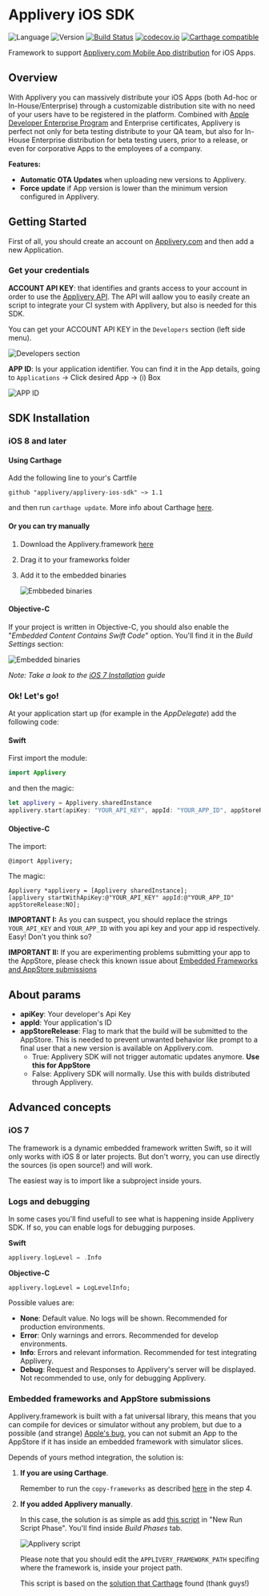 # Applivery iOS SDK
![Language](https://img.shields.io/badge/Language-Swift-orange.svg)
![Version](https://img.shields.io/badge/version-1.1.1-blue.svg)
[![Build Status](https://travis-ci.org/applivery/applivery-ios-sdk.svg?branch=master)](https://travis-ci.org/applivery/applivery-ios-sdk)
[![codecov.io](https://codecov.io/github/applivery/applivery-ios-sdk/coverage.svg?branch=master)](https://codecov.io/github/applivery/applivery-ios-sdk?branch=master)
[![Carthage compatible](https://img.shields.io/badge/Carthage-compatible-4BC51D.svg?style=flat)](https://github.com/Carthage/Carthage)

Framework to support [Applivery.com Mobile App distribution](http://www.applivery.com) for iOS Apps.

## Overview

With Applivery you can massively distribute your iOS Apps (both Ad-hoc or In-House/Enterprise) through a customizable distribution site with no need of your users have to be registered in the platform. Combined with [Apple Developer Enterprise Program](https://developer.apple.com/programs/enterprise/) and Enterprise certificates, Applivery is perfect not only for beta testing distribute to your QA team, but also for In-House Enterprise distribution for beta testing users, prior to a release, or even for corporative Apps to the employees of a company.

**Features:**
* **Automatic OTA Updates** when uploading new versions to Applivery.
* **Force update** if App version is lower than the minimum version configured in Applivery.

## Getting Started

First of all, you should create an account on [Applivery.com](https://dashboard.applivery.com/register) and then add a new Application.


### Get your credentials

**ACCOUNT API KEY**: that identifies and grants access to your account in order to use the [Applivery API](http://www.applivery.com/developers/api/). The API will aallow you to easily create an script to integrate your CI system with Applivery, but also is needed for this SDK.

You can get your ACCOUNT API KEY in the `Developers` section (left side menu).

![Developers section](https://github.com/applivery/applivery-ios-sdk/blob/master/documentation/developers_section.png)

**APP ID**: Is your application identifier. You can find it in the App details, going to `Applications` -> Click desired App -> (i) Box

![APP ID](https://github.com/applivery/applivery-ios-sdk/blob/master/documentation/application_id.png)

## SDK Installation

### iOS 8 and later

#### Using Carthage
Add the following line to your's Cartfile

```
github "applivery/applivery-ios-sdk" ~> 1.1
```
and then run `carthage update`. More info about Carthage [here](https://github.com/Carthage/Carthage#installing-carthage).


#### Or you can try manually

1. Download the Applivery.framework [here](https://github.com/applivery/applivery-ios-sdk/releases)
1. Drag it to your frameworks folder
1. Add it to the embedded binaries

	![Embbeded binaries](https://github.com/applivery/applivery-ios-sdk/blob/master/documentation/embbeded_binaries.png)


#### Objective-C

If your project is written in Objective-C, you should also enable the "_Embedded Content Contains Swift Code_" option. You'll find it in the _Build Settings_ section:

![Embedded binaries](https://github.com/applivery/applivery-ios-sdk/blob/master/documentation/embedded_content.png)

_Note: Take a look to the [iOS 7 Installation](#ios-7) guide_

### Ok! Let's go!

At your application start up (for example in the _AppDelegate_) add the following code:

#### Swift

First import the module:

``` swift
import Applivery
```

and then the magic:

``` swift
let applivery = Applivery.sharedInstance
applivery.start(apiKey: "YOUR_API_KEY", appId: "YOUR_APP_ID", appStoreRelease: false)
```


#### Objective-C

The import:

```objc
@import Applivery;
```

The magic:

``` objc
Applivery *applivery = [Applivery sharedInstance];
[applivery startWithApiKey:@"YOUR_API_KEY" appId:@"YOUR_APP_ID" appStoreRelease:NO];
```

**IMPORTANT I:** As you can suspect, you should replace the strings `YOUR_API_KEY` and `YOUR_APP_ID` with you api key and your app id respectively. Easy! Don't you think so?

**IMPORTANT II:** If you are experimenting problems submitting your app to the AppStore, please check this known issue about [Embedded Frameworks and AppStore submissions](https://github.com/applivery/applivery-ios-sdk#embedded-frameworks-and-appstore-submissions)


## About params

- **apiKey**: Your developer's Api Key
- **appId**: Your application's ID
- **appStoreRelease**: Flag to mark that the build will be submitted to the AppStore. This is needed to prevent unwanted behavior like prompt to a final user that a new version is available on Applivery.com.
	* True: Applivery SDK will not trigger automatic updates anymore. **Use this for AppStore**
	* False: Applivery SDK will normally. Use this with builds distributed through Applivery.

## Advanced concepts

### iOS 7

The framework is a dynamic embedded framework written Swift, so it will only works with iOS 8 or later projects. But don't worry, you can use directly the sources (is open source!) and will work. 

The easiest way is to import like a subproject inside yours.

### Logs and debugging

In some cases you'll find usefull to see what is happening inside Applivery SDK. If so, you can enable logs for debugging purposes.

**Swift**

``` swift
applivery.logLevel = .Info
```

**Objective-C**

``` objc
applivery.logLevel = LogLevelInfo;
```

Possible values are:
	
- **None**: Default value. No logs will be shown. Recommended for production environments.
- **Error**: Only warnings and errors. Recommended for develop environments.
- **Info**: Errors and relevant information. Recommended for test integrating Applivery.
- **Debug**: Request and Responses to Applivery's server will be displayed. Not recommended to use, only for debugging Applivery.


### Embedded frameworks and AppStore submissions

Applivery.framework is built with a fat universal library, this means that you can compile for devices or simulator without any problem, but due to a possible (and strange) [Apple's bug](http://www.openradar.me/19209161), you can not submit an App to the AppStore if it has inside an embedded framework with simulator slices.

Depends of yours method integration, the solution is:

1. **If you are using Carthage**. 

	Remember to run the `copy-frameworks` as described [here](https://github.com/Carthage/Carthage#if-youre-building-for-ios-tvos-or-watchos) in the step 4.
1. **If you added Applivery manually**.
 
	In this case, the solution is as simple as add [this script](https://github.com/applivery/applivery-ios-sdk/blob/master/script/applivery_script.sh) in "New Run Script Phase". 
	You'll find inside _Build Phases_ tab.

	![Applivery script](https://github.com/applivery/applivery-ios-sdk/blob/master/documentation/applivery_script.png)

	Please note that you should edit the `APPLIVERY_FRAMEWORK_PATH` specifing where the framework is, inside your project path.

	This script is based on the [solution that Carthage](https://github.com/Carthage/Carthage/issues/188) found (thank guys!)

